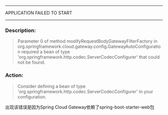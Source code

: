
***************************
APPLICATION FAILED TO START
***************************
### Description:

> Parameter 0 of method modifyRequestBodyGatewayFilterFactory in org.springframework.cloud.gateway.config.GatewayAutoConfiguration required a bean of type 'org.springframework.http.codec.ServerCodecConfigurer' that could not be found.

### Action:

> Consider defining a bean of type 'org.springframework.http.codec.ServerCodecConfigurer' in your configuration.

出现该错误是因为Spring Cloud Gateway依赖了spring-boot-starter-web包
